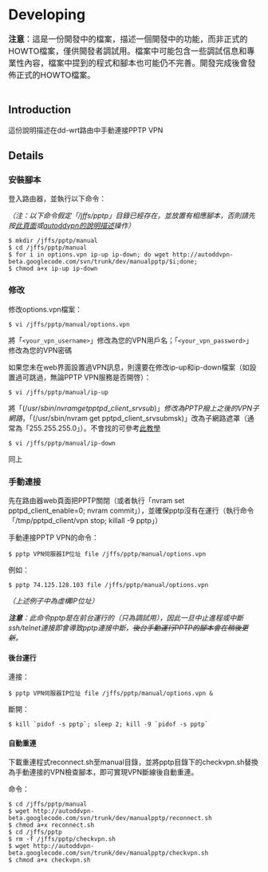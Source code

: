 # Developing #
<font size='3'><b>注意</b>：這是一份開發中的檔案，描述一個開發中的功能，而非正式的HOWTO檔案，僅供開發者調試用。檔案中可能包含一些調試信息和專業性內容，檔案中提到的程式和腳本也可能仍不完善。開發完成後會發佈正式的HOWTO檔案。</font>
<br /><br />

## Introduction ##

這份說明描述在dd-wrt路由中手動連接PPTP VPN


## Details ##

### 安裝腳本 ###
登入路由器，並執行以下命令：

_（注：以下命令假定「/jffs/pptp」目錄已經存在，並放置有相應腳本，否則請先按[此頁面](DdwrtPptpJffs.md)或[autoddvpn的說明描述](http://code.google.com/p/autoddvpn/wiki/jffs)操作）_

```
$ mkdir /jffs/pptp/manual
$ cd /jffs/pptp/manual
$ for i in options.vpn ip-up ip-down; do wget http://autoddvpn-beta.googlecode.com/svn/trunk/dev/manualpptp/$i;done;
$ chmod a+x ip-up ip-down
```

### 修改 ###
修改options.vpn檔案：
```
$ vi /jffs/pptp/manual/options.vpn
```
將「`<your_vpn_username>`」修改為您的VPN用戶名；「`<your_vpn_password>`」修改為您的VPN密碼
<br />

如果您未在web界面設置過VPN訊息，則還要在修改ip-up和ip-down檔案（如設置過可跳過，無論PPTP VPN服務是否開啓）：
```
$ vi /jffs/pptp/manual/ip-up
```
將「$(/usr/sbin/nvram get pptpd\_client\_srvsub)」修改為PPTP撥上之後的VPN子網路，「$(/usr/sbin/nvram get pptpd\_client\_srvsubmsk)」改為子網路遮罩（通常為「255.255.255.0」）。不會找的可參考[此教學](http://code.google.com/p/autoddvpn/issues/detail?id=17)
```
$ vi /jffs/pptp/manual/ip-down
```
同上

### 手動連接 ###
先在路由器web頁面把PPTP關閉（或者執行「nvram set pptpd\_client\_enable=0; nvram commit」），並確保pptp沒有在運行（執行命令「/tmp/pptpd\_client/vpn stop; killall -9 pptp」）

手動連接PPTP VPN的命令：
```
$ pptp VPN伺服器IP位址 file /jffs/pptp/manual/options.vpn
```
例如：
```
$ pptp 74.125.128.103 file /jffs/pptp/manual/options.vpn
```
_（上述例子中為虛構IP位址）_

_**注意**：此命令pptp是在前台運行的（只為調試用），因此一旦中止進程或中斷ssh/telnet連接即會導致pptp連接中斷，~~後台手動運行PPTP的腳本會在稍後更新~~。_

#### 後台運行 ####
連接：
```
$ pptp VPN伺服器IP位址 file /jffs/pptp/manual/options.vpn &
```
斷開：
```
$ kill `pidof -s pptp`; sleep 2; kill -9 `pidof -s pptp`
```

#### 自動重連 ####
下載重連程式reconnect.sh至manual目錄，並將pptp目錄下的checkvpn.sh替換為手動連接的VPN檢查腳本，即可實現VPN斷線後自動重連。

命令：
```
$ cd /jffs/pptp/manual
$ wget http://autoddvpn-beta.googlecode.com/svn/trunk/dev/manualpptp/reconnect.sh
$ chmod a+x reconnect.sh
$ cd /jffs/pptp
$ rm -f /jffs/pptp/checkvpn.sh
$ wget http://autoddvpn-beta.googlecode.com/svn/trunk/dev/manualpptp/checkvpn.sh
$ chmod a+x checkvpn.sh
```